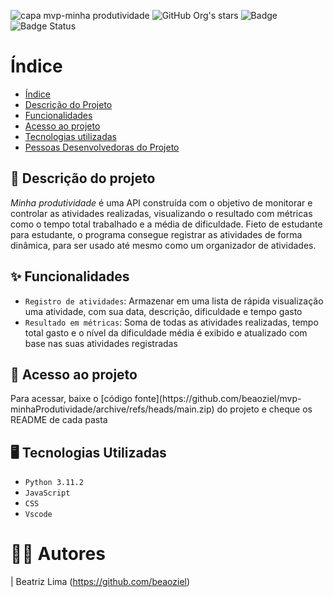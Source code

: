 ![capa mvp-minha produtividade](https://github.com/beaoziel/mvp-minhaProdutividade/assets/61751794/fc6b8992-1910-4a5f-85af-5ca6253ce903)
![GitHub Org's stars](https://img.shields.io/github/stars/camilafernanda?style=social) ![Badge](https://img.shields.io/badge/Pós%20Graduação-purple) ![Badge Status](https://img.shields.io/badge/STATUS-Finalizado-blue)
# Índice 
* [Índice](#índice)
* [Descrição do Projeto](#descrição-do-projeto)
* [Funcionalidades](#funcionalidades)
* [Acesso ao projeto](#acesso-ao-projeto)
* [Tecnologias utilizadas](#tecnologias-utilizadas)
* [Pessoas Desenvolvedoras do Projeto](#autores)

## 📃 Descrição do projeto
<p>
  <i>Minha produtividade </i> é uma API construída com o objetivo de monitorar e controlar as atividades realizadas, visualizando o resultado com métricas como o tempo total trabalhado e a média de dificuldade.
  Fieto de estudante para estudante, o programa consegue registrar as atividades de forma dinâmica, para ser usado até mesmo como um organizador de atividades.
</p>

## ✨ Funcionalidades
- `Registro de atividades`: Armazenar em uma lista de rápida visualização uma atividade, com sua data, descrição, dificuldade e tempo gasto
- `Resultado em métricas`: Soma de todas as atividades realizadas, tempo total gasto e o nível da dificuldade média é exibido e atualizado com base nas suas atividades registradas

## 📁 Acesso ao projeto
<p>
  Para acessar, baixe o [código fonte](https://github.com/beaoziel/mvp-minhaProdutividade/archive/refs/heads/main.zip) do projeto e cheque os README de cada pasta
</p>

## 🖥️ Tecnologias Utilizadas
- ``Python 3.11.2``
- ``JavaScript``
- ``CSS``
- ``Vscode``
# 🙋‍♀️ Autores

| Beatriz Lima (https://github.com/beaoziel) 

